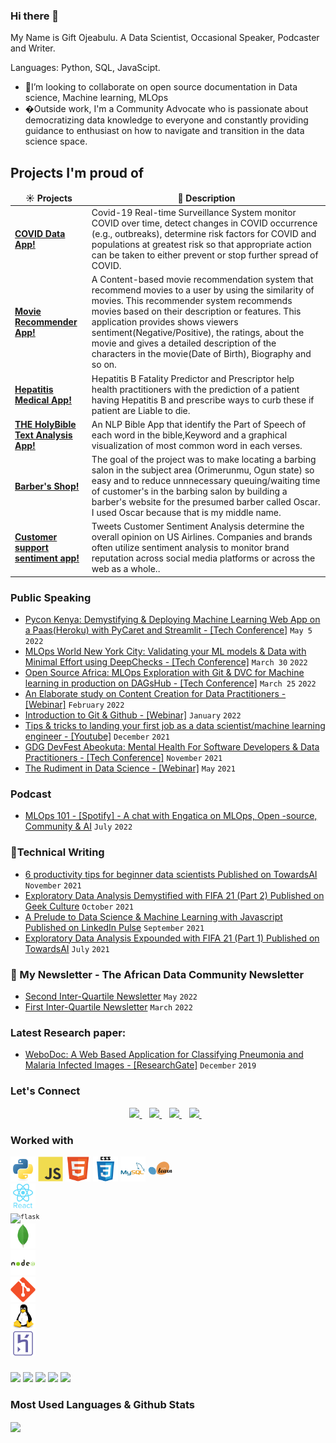 
  

### Hi there 👋  

My Name is Gift Ojeabulu. A Data Scientist, Occasional Speaker, Podcaster and Writer.
  
 Languages: Python, SQL, JavaScipt.
  
  

- 👯I’m looking to collaborate on open source documentation in Data science, Machine learning, MLOps
- �Outside work, I'm a Community Advocate who is passionate about democratizing data knowledge to everyone and constantly providing guidance to enthusiast on how to navigate and transition in the data science space.



<h2>Projects I'm proud of</h2>
<table>
  <thead align="center">
    <tr border: none;>
      <td><b>☀️ Projects</b></td>
      <td><b>💬 Description</b></td>
    </tr>
  </thead>
  <tbody>
     <tr>
      <td><a href="https://github.com/Gift-Ojeabulu/Covid-Surveillance-System"><b>COVID Data App!</b></a></td>
      <td> Covid-19 Real-time Surveillance System  monitor COVID over time, detect changes in COVID occurrence (e.g., outbreaks), determine risk factors for COVID and populations at greatest risk so that appropriate action can be taken to either prevent or stop further spread of COVID.</td>
    </tr>
    <tr>
    <tr>
      <td><a href="https://github.com/Gift-Ojeabulu/Movie-Recommendation-System"><b>Movie Recommender App!</b></a></td>
      <td>A Content-based movie recommendation system that recommend movies to a user by using the similarity of movies. This recommender system recommends movies based on their description or features. This application provides shows viewers sentiment(Negative/Positive), the ratings, about the movie and gives a detailed description of the characters in the movie(Date of Birth), Biography and so on.
</td>
    </tr>
    <tr>
      <td><a href="https://github.com/Gift-Ojeabulu/Hepatitis-predmedical-App"><b>Hepatitis Medical App!</b></a></td>
      <td> Hepatitis B Fatality Predictor and Prescriptor help health practitioners with the prediction of a patient having Hepatitis B and prescribe ways to curb these if patient are Liable to die.</td>
    </tr>
    <tr>
      <td><a href="https://github.com/Gift-Ojeabulu/BibleText-Analysis"><b>THE HolyBible Text Analysis App!</b></a></td>
      <td>An NLP Bible App that identify the Part of Speech of each word in the bible,Keyword and a graphical visualization of most common word in each verses.</td>
    </tr>
     <tr>
      <td><a href="https://github.com/Gift-Ojeabulu/Barbershop"><b>Barber's Shop!</b></a></td>
      <td> The goal of the project was to make locating a barbing salon in the subject area (Orimerunmu, Ogun state) so easy and to reduce unnnecessary queuing/waiting time of customer's in the barbing salon by building a barber's website for the presumed barber called Oscar. I used Oscar because that is my middle name.</td>
    </tr>
    <tr>
      <td><a href="https://github.com/Gift-Ojeabulu/Twitter-SentimentAirline-Analysis"><b>Customer support sentiment app!</b></a></td>
      <td> Tweets Customer Sentiment Analysis determine the overall opinion on US Airlines. Companies and brands often utilize sentiment analysis to monitor brand reputation across social media platforms or across the web as a whole..</td>
    </tr>
  </tbody>
</table>

 
 ### Public Speaking
 * [Pycon Kenya: Demystifying & Deploying Machine Learning Web App on a Paas(Heroku) with PyCaret and Streamlit - [Tech Conference]](https://twitter.com/GiftOjeabulu_/status/1509449557666635777?s=20&t=sJog-FErONrtAez6WGuZfw) `May 5` `2022` 
 * [MLOps World New York City: Validating your ML models & Data with Minimal Effort using DeepChecks  - [Tech Conference]](https://docs.google.com/presentation/d/1F5aMFBHK7rTJhjjw-NdgXjY5ePSrluLwj93c5EGSoPc/edit#slide=id.g121068acc67_0_0) `March 30` `2022` 
 * [Open Source Africa: MLOps Exploration with Git & DVC for Machine learning in production on DAGsHub - [Tech Conference]](https://medium.com/@giftojeabulu) `March 25` `2022`
 * [An Elaborate study on Content Creation for Data Practitioners - [Webinar]](https://twitter.com/GiftOjeabulu_/status/1496470687036358663?s=20&t=OzOz_zSfdls4p63KOTBrcg) `February` `2022`
 * [Introduction to Git & Github - [Webinar]](https://www.linkedin.com/posts/quantum-analytics-ng_data-analytics-datascientist-activity-6891739236853501952--eRW) `January` `2022`
 * [Tips & tricks to landing your first job as a data scientist/machine learning engineer - [Youtube]](https://youtu.be/f4TVX6oA154) `December` `2021`
 * [GDG DevFest Abeokuta: Mental Health For Software Developers & Data Practitioners - [Tech Conference]](https://docs.google.com/presentation/d/1ZYkwIN2rig8n00r-afPBgPU1_Kk0QvhszXBAereFoAU/edit#slide=id.g1035b4f5ff8_0_0) `November` `2021`
 * [The Rudiment in Data Science - [Webinar]](https://www.linkedin.com/posts/gift-ojabu_giftojeabulu-activity-6796093792681377792-8YFl?utm_source=linkedin_share&utm_medium=member_desktop_web) `May` `2021`


 ### Podcast
 * [MLOps 101 - [Spotify] - A chat with Engatica on MLOps, Open -source, Community & AI](https://open.spotify.com/episode/3xCpFkAR7Dfr4cBzjVkM5v?si=SviHUD9ZQYGMin1kymSylg&nd=1) `July` `2022`


### 📝Technical Writing
 * [6 productivity tips for beginner data scientists Published on TowardsAI](https://pub.towardsai.net/6-productivity-tips-for-beginner-data-scientists-44ed6cc87a11?source=user_profile---------0-------------------------------) `November` `2021`
 * [Exploratory Data Analysis Demystified with FIFA 21 (Part 2) Published on Geek Culture](https://giftojeabulu.medium.com/exploratory-data-analysis-demystified-with-fifa-21-part-2-76209caa24d2) `October` `2021`
 * [A Prelude to Data Science & Machine Learning with Javascript Published on LinkedIn Pulse](https://www.linkedin.com/feed/update/urn:li:ugcPost:6840931357837811714?updateEntityUrn=urn%3Ali%3Afs_feedUpdate%3A%28*%2Curn%3Ali%3AugcPost%3A6840931357837811714%29) `September` `2021`
 * [Exploratory Data Analysis Expounded with FIFA 21 (Part 1) Published on TowardsAI](https://pub.towardsai.net/exploratory-data-analysis-expounded-with-fifa-2021-part-1-f20c465d483e) `July` `2021`

### 📝 My Newsletter - The African Data Community Newsletter
 * [Second Inter-Quartile Newsletter](https://www.getrevue.co/profile/giftojeabulu_/issues/second-inter-quartile-newsletter-1080982) `May` `2022`
 * [First Inter-Quartile Newsletter](https://www.getrevue.co/profile/giftojeabulu_/issues/first-inter-quartile-newsletter-1004938) `March` `2022`
 


 ### Latest Research paper:
 * [WeboDoc: A Web Based Application for Classifying Pneumonia and Malaria Infected Images - [ResearchGate]](https://www.researchgate.net/publication/338681432_WeboDoc_A_Web_Based_Application_for_Classifying_Pneumonia_and_Malaria_Infected_Images) `December` `2019`


  ### Let's Connect

<p align='center'>
<a href="https://twitter.com/GiftOjeabulu_">
  <img src="https://img.shields.io/badge/twitter-%231DA1F2.svg?&style=for-the-badge&logo=twitter&logoColor=white" />
</a>&nbsp;&nbsp;
<a href="mailto:giftoscart@gmail.com">
  <img src="https://img.shields.io/badge/email-%23D14836.svg?&style=for-the-badge&logo=gmail&logoColor=white" />
</a>&nbsp;&nbsp;
  <a href="https://www.linkedin.com/in/gift-ojabu/">
  <img src="https://img.shields.io/badge/linkedin-%230077B5.svg?&style=for-the-badge&logo=linkedin&logoColor=white" />
</a>&nbsp;&nbsp;
  <a href="https://medium.com/@giftojeabulu">                                                                               
<img src="https://img.shields.io/badge/Medium-12100E?style=for-the-badge&logo=medium&logoColor=white" />
</a>&nbsp;&nbsp;
  
  


### Worked with 

<code><img height="40" src="https://raw.githubusercontent.com/devicons/devicon/master/icons/python/python-original.svg" title="python"></code>
<code><img height="40" src="https://raw.githubusercontent.com/devicons/devicon/master/icons/javascript/javascript-original.svg" title="javascript"></code>
<code><img height="40" src="https://raw.githubusercontent.com/devicons/devicon/master/icons/html5/html5-original.svg" title="html5"></code>
<code><img height="40" src="https://raw.githubusercontent.com/devicons/devicon/master/icons/css3/css3-original-wordmark.svg" title="css3"></code>
<code><img height="40" src="https://raw.githubusercontent.com/devicons/devicon/master/icons/mysql/mysql-original-wordmark.svg" title="mysql"></code>
<code><img height="40" src="https://raw.githubusercontent.com/github/explore/80688e429a7d4ef2fca1e82350fe8e3517d3494d/topics/scikit-learn/scikit-learn.png" title="sklearn">
<code><img height="40" src="https://raw.githubusercontent.com/devicons/devicon/master/icons/react/react-original-wordmark.svg" title="react"></code>
<code><img height="40" src="https://www.vectorlogo.zone/logos/pocoo_flask/pocoo_flask-icon.svg" title="flask"></code>
<code><img height="40" src="https://raw.githubusercontent.com/devicons/devicon/master/icons/mongodb/mongodb-original.svg" title="mongodb"></code>
<code><img height="40" src="https://raw.githubusercontent.com/devicons/devicon/master/icons/nodejs/nodejs-original-wordmark.svg" title="node.js"></code>
<code><img height="40" src="https://raw.githubusercontent.com/devicons/devicon/master/icons/git/git-original.svg" title="git"></code>
<code><img height="40" src="https://raw.githubusercontent.com/devicons/devicon/master/icons/linux/linux-original.svg" title="linux"></code>
<code><img height="40" src="https://raw.githubusercontent.com/devicons/devicon/master/icons/heroku/heroku-original.svg" title="heroku"></code>
</code>

  <h3></h3>

[![](https://raw.githubusercontent.com/Gift-Ojeabulu/Gift-Ojeabulu/main/profile-summary-card-output/monokai/0-profile-details.svg)](https://github.com/vn7n24fzkq/github-profile-summary-cards)
[![](https://raw.githubusercontent.com/Gift-Ojeabulu/Gift-Ojeabulu/main/profile-summary-card-output/monokai/1-repos-per-language.svg)](https://github.com/vn7n24fzkq/github-profile-summary-cards) [![](https://raw.githubusercontent.com/Gift-Ojeabulu/Gift-Ojeabulu/main/profile-summary-card-output/monokai/2-most-commit-language.svg)](https://github.com/vn7n24fzkq/github-profile-summary-cards)
[![](https://raw.githubusercontent.com/Gift-Ojeabulu/Gift-Ojeabulu/main/profile-summary-card-output/monokai/3-stats.svg)](https://github.com/vn7n24fzkq/github-profile-summary-cards) [![](https://raw.githubusercontent.com/Gift-Ojeabulu/Gift-Ojeabulu/main/profile-summary-card-output/monokai/4-productive-time.svg)](https://github.com/vn7n24fzkq/github-profile-summary-cards)


  

###  Most Used Languages & Github Stats

<a href="https://github.com/Gift-Ojeabulu/Gift-Ojeabulu">
  <img align="center" src="https://github-readme-stats.vercel.app/api/top-langs/?username=Gift-Ojeabulu&hide=java,html&title_color=ffffff&text_color=c9cacc&icon_color=2bbc8a&bg_color=1d1f21" />
</a>
    

   
  



